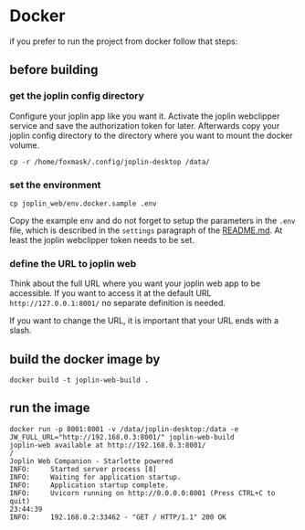 # Docker

if you prefer to run the project from docker follow that steps:

## before building 

### get the joplin config directory

Configure your joplin app like you want it. Activate the joplin webclipper service and save the authorization token for later. Afterwards copy your joplin config directory to the directory where you want to mount the docker volume.

`cp -r /home/foxmask/.config/joplin-desktop /data/`

### set the environment

`cp joplin_web/env.docker.sample .env`

Copy the example env and do not forget to setup the parameters in the `.env` file, which is described in the `settings` paragraph of the [README.md](README.md#settings). At least the joplin webclipper token needs to be set.

### define the URL to joplin web

Think about the full URL where you want your joplin web app to be accessible. If you want to access it at the default URL `http://127.0.0.1:8001/` no separate definition is needed.

If you want to change the URL, it is important that your URL ends with a slash.

## build the docker image by

```
docker build -t joplin-web-build . 
```

## run the image
```
docker run -p 8001:8001 -v /data/joplin-desktop:/data -e JW_FULL_URL="http://192.168.0.3:8001/" joplin-web-build
joplin-web available at http://192.168.0.3:8001/
/
Joplin Web Companion - Starlette powered
INFO:     Started server process [8]
INFO:     Waiting for application startup.
INFO:     Application startup complete.
INFO:     Uvicorn running on http://0.0.0.0:8001 (Press CTRL+C to quit)
23:44:39
INFO:     192.168.0.2:33462 - "GET / HTTP/1.1" 200 OK
```
